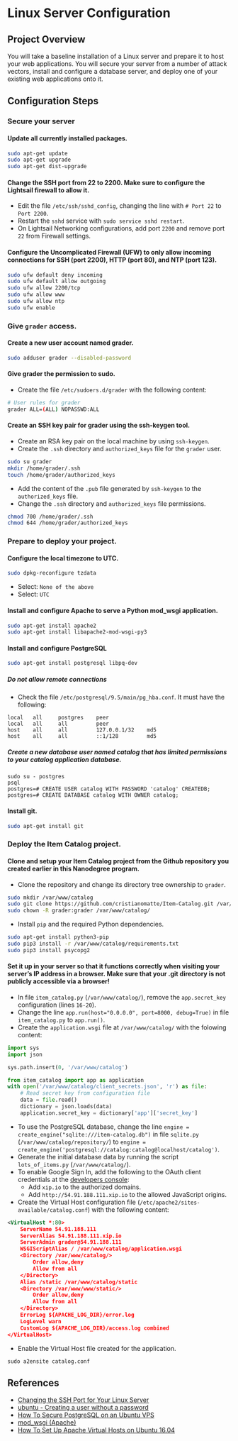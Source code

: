# Linux Server Configuration


## Project Overview
You will take a baseline installation of a Linux server and prepare it to host your web applications. You will secure your server from a number of attack vectors, install and configure a database server, and deploy one of your existing web applications onto it.


## Configuration Steps

### Secure your server

#### Update all currently installed packages.
```bash
sudo apt-get update
sudo apt-get upgrade
sudo apt-get dist-upgrade
```

#### Change the SSH port from 22 to 2200. Make sure to configure the Lightsail firewall to allow it.
- Edit the file `/etc/ssh/sshd_config`, changing the line with `# Port 22` to `Port 2200`.
- Restart the `sshd` service with `sudo service sshd restart`.
- On Lightsail Networking configurations, add port `2200` and remove port `22` from Firewall settings.

#### Configure the Uncomplicated Firewall (UFW) to only allow incoming connections for SSH (port 2200), HTTP (port 80), and NTP (port 123).
```bash
sudo ufw default deny incoming
sudo ufw default allow outgoing
sudo ufw allow 2200/tcp
sudo ufw allow www
sudo ufw allow ntp
sudo ufw enable
```

### Give `grader` access.
#### Create a new user account named grader.
```bash
sudo adduser grader --disabled-password
```
#### Give grader the permission to sudo.
- Create the file `/etc/sudoers.d/grader` with the following content:
```bash
# User rules for grader
grader ALL=(ALL) NOPASSWD:ALL
```
#### Create an SSH key pair for grader using the ssh-keygen tool.
- Create an RSA key pair on the local machine by using `ssh-keygen`.
- Create the `.ssh` directory and `authorized_keys` file for the `grader` user.
```bash
sudo su grader
mkdir /home/grader/.ssh
touch /home/grader/authorized_keys
```
- Add the content of the `.pub` file generated by `ssh-keygen` to the `authorized_keys` file.
- Change the `.ssh` directory and `authorized_keys` file permissions.
```bash
chmod 700 /home/grader/.ssh
chmod 644 /home/grader/authorized_keys
```

### Prepare to deploy your project.
#### Configure the local timezone to UTC.
```bash
sudo dpkg-reconfigure tzdata
```
- Select: `None of the above` 
- Select: `UTC`

#### Install and configure Apache to serve a Python mod_wsgi application.
```bash
sudo apt-get install apache2
sudo apt-get install libapache2-mod-wsgi-py3
```

#### Install and configure PostgreSQL
```bash
sudo apt-get install postgresql libpq-dev
```

##### Do not allow remote connections
- Check the file `/etc/postgresql/9.5/main/pg_hba.conf`. It must have the following:
```
local   all     postgres    peer
local   all     all         peer
host    all     all         127.0.0.1/32    md5
host    all     all         ::1/128         md5
```

##### Create a new database user named catalog that has limited permissions to your catalog application database.
```
sudo su - postgres
psql
postgres=# CREATE USER catalog WITH PASSWORD 'catalog' CREATEDB;
postgres=# CREATE DATABASE catalog WITH OWNER catalog;
```

#### Install git.
``` bash
sudo apt-get install git
```

### Deploy the Item Catalog project.
#### Clone and setup your Item Catalog project from the Github repository you created earlier in this Nanodegree program.
- Clone the repository and change its directory tree ownership to `grader`.
```bash
sudo mkdir /var/www/catalog
sudo git clone https://github.com/cristianomatte/Item-Catalog.git /var/www/catalog/
sudo chown -R grader:grader /var/www/catalog/
```
- Install `pip` and the required Python dependencies.
```bash
sudo apt-get install python3-pip
sudo pip3 install -r /var/www/catalog/requirements.txt
sudo pip3 install psycopg2
```

#### Set it up in your server so that it functions correctly when visiting your server’s IP address in a browser. Make sure that your .git directory is not publicly accessible via a browser!
- In file `item_catalog.py` (`/var/www/catalog/`), remove the `app.secret_key` configuration (lines `16-20`).
- Change the line `app.run(host="0.0.0.0", port=8000, debug=True)` in file `item_catalog.py` to `app.run()`.
- Create the `application.wsgi` file at `/var/www/catalog/` with the folowing content:
```python
import sys
import json

sys.path.insert(0, '/var/www/catalog')

from item_catalog import app as application
with open('/var/www/catalog/client_secrets.json', 'r') as file:
    # Read secret key from configuration file
    data = file.read()
    dictionary = json.loads(data)
    application.secret_key = dictionary['app']['secret_key']
```
- To use the PostgreSQL database, change the line `engine = create_engine("sqlite:///item-catalog.db")` in file `sqlite.py` (`/var/www/catalog/repository/`) to `engine = create_engine('postgresql://catalog:catalog@localhost/catalog')`.
- Generate the initial database data by running the script `lots_of_items.py` (`/var/www/catalog/`).
- To enable Google Sign In, add the following to the OAuth client credentials at the [developers console](https://console.developers.google.com):
    - Add `xip.io` to the authorized domains.
    - Add `http://54.91.188.111.xip.io` to the allowed JavaScript origins.
- Create the Virtual Host configuration file (`/etc/apache2/sites-available/catalog.conf`) with the following content:
```xml
<VirtualHost *:80>
    ServerName 54.91.188.111
    ServerAlias 54.91.188.111.xip.io
    ServerAdmin grader@54.91.188.111
    WSGIScriptAlias / /var/www/catalog/application.wsgi
    <Directory /var/www/catalog/>
        Order allow,deny
        Allow from all
    </Directory>
    Alias /static /var/www/catalog/static
    <Directory /var/www/www/static/>
        Order allow,deny
        Allow from all
    </Directory>
    ErrorLog ${APACHE_LOG_DIR}/error.log
    LogLevel warn
    CustomLog ${APACHE_LOG_DIR}/access.log combined
</VirtualHost>
```
-  Enable the Virtual Host file created for the application.
```
sudo a2ensite catalog.conf
```


## References

- [Changing the SSH Port for Your Linux Server](https://www.godaddy.com/help/changing-the-ssh-port-for-your-linux-server-7306)
- [ubuntu - Creating a user without a password](https://unix.stackexchange.com/questions/56765/creating-an-user-without-a-password)
- [How To Secure PostgreSQL on an Ubuntu VPS](https://www.digitalocean.com/community/tutorials/how-to-secure-postgresql-on-an-ubuntu-vps)
- [mod_wsgi (Apache)](http://flask.pocoo.org/docs/1.0/deploying/mod_wsgi/)
- [How To Set Up Apache Virtual Hosts on Ubuntu 16.04](https://www.digitalocean.com/community/tutorials/how-to-set-up-apache-virtual-hosts-on-ubuntu-16-04)
